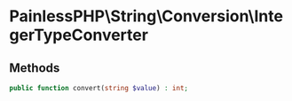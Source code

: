 # PainlessPHP\String\Conversion\IntegerTypeConverter



## Methods

```php
public function convert(string $value) : int;
```
